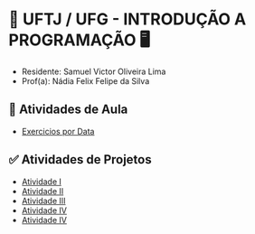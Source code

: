 # 🏦 UFTJ / UFG - INTRODUÇÃO A PROGRAMAÇÃO 🖥️

- Residente: Samuel Victor Oliveira Lima
- Prof(a): Nádia Felix Felipe da Silva

## 📆 Atividades de Aula
- [Exercicios por Data](https://github.com/Residencia-em-Tecnologia-TJGO/Introducao-Programacao/tree/exercicios-aula)

## ✅ Atividades de Projetos

- [Atividade I](https://github.com/Residencia-em-Tecnologia-TJGO/Introducao-Programacao)
- [Atividade II](https://github.com/Residencia-em-Tecnologia-TJGO/Introducao-Programacao)
- [Atividade III](https://github.com/Residencia-em-Tecnologia-TJGO/Introducao-Programacao)
- [Atividade IV](https://github.com/Residencia-em-Tecnologia-TJGO/Introducao-Programacao)
- [Atividade IV](https://github.com/Residencia-em-Tecnologia-TJGO/Introducao-Programacao)

